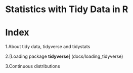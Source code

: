 Statistics with Tidy Data in R
================

# Index 

1.About tidy data, tidyverse and tidystats

2.[Loading package **tidyverse**] (docs/loading_tidyverse)

3.Continuous distributions
